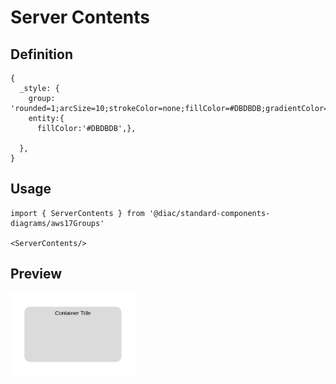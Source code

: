 # Server Contents

## Definition

```
{
  _style: {
    group: 'rounded=1;arcSize=10;strokeColor=none;fillColor=#DBDBDB;gradientColor=none;',
    entity:{
      fillColor:'#DBDBDB',},
    
  },
}
```

## Usage

```
import { ServerContents } from '@diac/standard-components-diagrams/aws17Groups'

<ServerContents/>
```

## Preview

<img src="./server-contents.png" width="200"/>
